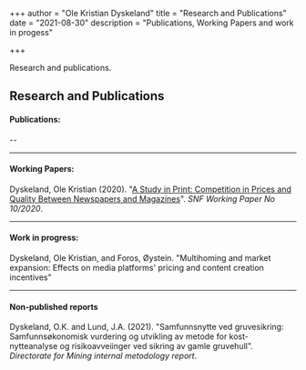 +++
author = "Ole Kristian Dyskeland"
title = "Research and Publications"
date = "2021-08-30"
description = "Publications, Working Papers and work in progess"

+++

Research and publications.

<!--more-->

## Research and Publications

#### Publications:

--

------

#### Working Papers:

Dyskeland, Ole Kristian (2020). "[A Study in Print: Competition in Prices and Quality Between Newspapers and Magazines](https://beccle.no/files/2022/02/A-Study-in-Print-Competition-in-Prices-and-Quality-Between-Newspapers-and-Magazines-Dyskeland.pdf)". *SNF Working Paper No 10/2020*.

------

#### Work in progress:

Dyskeland, Ole Kristian, and Foros, Øystein. "Multihoming and market expansion: Effects on media platforms' pricing and content creation incentives"

------

#### Non-published reports

Dyskeland, O.K. and Lund, J.A. (2021). "Samfunnsnytte ved gruvesikring: Samfunnsøkonomisk vurdering og utvikling av metode for kost-nytteanalyse og risikoavveiinger ved sikring av gamle gruvehull". *Directorate for Mining internal metodology report*.

